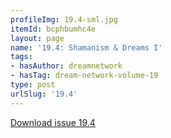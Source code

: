 ```yaml
---
profileImg: 19.4-sml.jpg
itemId: bcphbumhc4e
layout: page
name: '19.4: Shamanism & Dreams I'
tags:
- hasAuthor: dreamnetwork
- hasTag: dream-network-volume-19
type: post
urlSlug: '19.4'
---
```

<a href="../files/pdfs/Volume_19/19.4-Dream-Network-Vol-19-No-4.pdf" download="">Download issue 19.4</a>